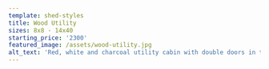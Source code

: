 ```yaml
---
template: shed-styles
title: Wood Utility
sizes: 8x8 - 14x40
starting_price: '2300'
featured_image: /assets/wood-utility.jpg
alt_text: 'Red, white and charcoal utility cabin with double doors in the front'
---
```


